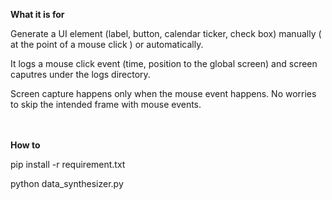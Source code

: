**What it is for**

Generate a UI element (label, button, calendar ticker, check box) manually ( at the point of a mouse click ) or automatically. 

It logs a mouse click event (time, position to the global screen) and screen caputres under the logs directory. 

Screen capture happens only when the mouse event happens. No worries to skip the intended frame with mouse events. <br><br><br>






**How to**

pip install -r requirement.txt

python data_synthesizer.py
